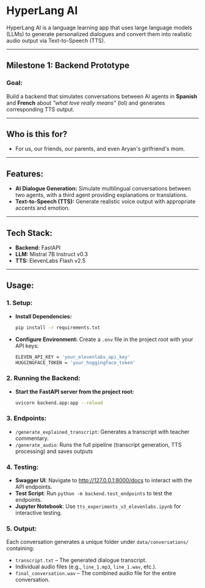 # HyperLang AI

HyperLang AI is a language learning app that uses large language models (LLMs) to generate personalized dialogues and convert them into realistic audio output via Text-to-Speech (TTS).

---

## Milestone 1: Backend Prototype

### Goal:
Build a backend that simulates conversations between AI agents in **Spanish** and **French** about _"what love really means"_ (lol) and generates corresponding TTS output.

---

## Who is this for?
- For us, our friends, our parents, and even Aryan's girlfriend's mom.

---

## Features:
- **AI Dialogue Generation:** Simulate multilingual conversations between two agents, with a third agent providing explanations or translations.
- **Text-to-Speech (TTS):** Generate realistic voice output with appropriate accents and emotion.

---

## Tech Stack:
- **Backend:** FastAPI
- **LLM:** Mistral 7B Instruct v0.3
- **TTS:** ElevenLabs Flash v2.5
---

## Usage:

### 1. Setup:
- **Install Dependencies:**
  ```bash
  pip install -r requirements.txt
  ```

- **Configure Environment:** 
Create a `.env` file in the project root with your API keys:
  ```bash
  ELEVEN_API_KEY = 'your_elevenlabs_api_key'
  HUGGINGFACE_TOKEN = 'your_huggingface_token'
  ```

### 2. Running the Backend:
- **Start the FastAPI server from the project root:**
  ```bash
  uvicorn backend.app:app --reload
  ```

### 3. Endpoints:
- `/generate_explained_transcript`: Generates a transcript with teacher commentary.
- `/generate_audio`: Runs the full pipeline (transcript generation, TTS processing) and saves outputs

### 4. Testing:
- **Swagger UI**: Navigate to http://127.0.0.1:8000/docs to interact with the API endpoints.
- **Test Script**: Run `python -m backend.test_endpoints` to test the endpoints.
- **Jupyter Notebook**: Use `tts_experiments_v3_elevenlabs.ipynb` for interactive testing.

### 5. Output:
Each conversation generates a unique folder under `data/conversations/` containing:
- `transcript.txt` – The generated dialogue transcript.
- Individual audio files (e.g., `line_1.mp3`, `line_1.wav`, etc.).
- `final_conversation.wav` – The combined audio file for the entire conversation.
